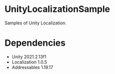 # UnityLocalizationSample

Samples of Unity Localization.</br>

# Dependencies

- Unity 2021.2.13f1
- Localization 1.0.5
- Addressables 1.19.17
